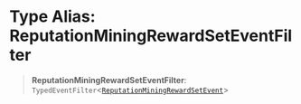 # Type Alias: ReputationMiningRewardSetEventFilter

> **ReputationMiningRewardSetEventFilter**: `TypedEventFilter`\<[`ReputationMiningRewardSetEvent`](ReputationMiningRewardSetEvent.md)\>
